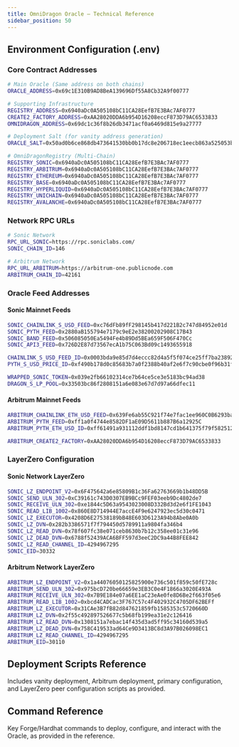 ```yaml
---
title: OmniDragon Oracle — Technical Reference
sidebar_position: 50
---
```


## Environment Configuration (.env)

### Core Contract Addresses
```bash
# Main Oracle (Same address on both chains)
ORACLE_ADDRESS=0x69c1E310B9AD8BeA139696Df55A8Cb32A9f00777

# Supporting Infrastructure  
REGISTRY_ADDRESS=0x6940aDc0A505108bC11CA28EefB7E3BAc7AF0777
CREATE2_FACTORY_ADDRESS=0xAA28020DDA6b954D16208eccF873D79AC6533833
OMNIDRAGON_ADDRESS=0x69dc1c36f8b26db3471acf0a6469d815e9a27777

# Deployment Salt (for vanity address generation)
ORACLE_SALT=0x50ad0b6ce868db473641530bb0b17dc8e206718ec1eecb863a525053be5de3c5

# OmniDragonRegistry (Multi-Chain)
REGISTRY_SONIC=0x6940aDc0A505108bC11CA28EefB7E3BAc7AF0777
REGISTRY_ARBITRUM=0x6940aDc0A505108bC11CA28EefB7E3BAc7AF0777
REGISTRY_ETHEREUM=0x6940aDc0A505108bC11CA28EefB7E3BAc7AF0777
REGISTRY_BASE=0x6940aDc0A505108bC11CA28EefB7E3BAc7AF0777
REGISTRY_HYPERLIQUID=0x6940aDc0A505108bC11CA28EefB7E3BAc7AF0777
REGISTRY_UNICHAIN=0x6940aDc0A505108bC11CA28EefB7E3BAc7AF0777
REGISTRY_AVALANCHE=0x6940aDc0A505108bC11CA28EefB7E3BAc7AF0777
```

### Network RPC URLs
```bash
# Sonic Network
RPC_URL_SONIC=https://rpc.soniclabs.com/
SONIC_CHAIN_ID=146

# Arbitrum Network  
RPC_URL_ARBITRUM=https://arbitrum-one.publicnode.com
ARBITRUM_CHAIN_ID=42161
```

### Oracle Feed Addresses

#### Sonic Mainnet Feeds
```bash
SONIC_CHAINLINK_S_USD_FEED=0xc76dFb89fF298145b417d221B2c747d84952e01d
SONIC_PYTH_FEED=0x2880aB155794e7179c9eE2e38200202908C17B43
SONIC_BAND_FEED=0x506085050Ea5494Fe4b89Dd5BEa659F506F470Cc
SONIC_API3_FEED=0x726D2E87d73567ecA1b75C063Bd09c1493655918

CHAINLINK_S_USD_FEED_ID=0x0003bda9e85d7d4eccc82d4a5f5f074ce25ff7ba23892ca3abf2ea0d2250ad11
PYTH_S_USD_PRICE_ID=0xf490b178d0c85683b7a0f2388b40af2e6f7c90cbe0f96b31f315f08d0e5a2d6d

WRAPPED_SONIC_TOKEN=0x039e2fb66102314ce7b64ce5ce3e5183bc94ad38
DRAGON_S_LP_POOL=0x33503bc86f2808151a6e083e67d7d97a66dfec11
```

#### Arbitrum Mainnet Feeds
```bash
ARBITRUM_CHAINLINK_ETH_USD_FEED=0x639Fe6ab55C921f74e7fac1ee960C0B6293ba612
ARBITRUM_PYTH_FEED=0xff1a0f4744e8582DF1aE09D5611b887B6a12925C
ARBITRUM_PYTH_ETH_USD_ID=0xff61491a931112ddf1bd8147cd1b641375f79f5825126d665480874634fd0ace

ARBITRUM_CREATE2_FACTORY=0xAA28020DDA6b954D16208eccF873D79AC6533833
```

### LayerZero Configuration

#### Sonic Network LayerZero
```bash
SONIC_LZ_ENDPOINT_V2=0x6F475642a6e85809B1c36Fa62763669b1b48DD5B
SONIC_SEND_ULN_302=0xC39161c743D0307EB9BCc9FEF03eeb9Dc4802de7
SONIC_RECEIVE_ULN_302=0xe1844c5D63a9543023008D332Bd3d2e6f1FE1043
SONIC_READ_LIB_1002=0x860E8D714944E7accE4F9e6247923ec5d30c0471
SONIC_LZ_EXECUTOR=0x4208D6E27538189bB48E603D6123A94b8Abe0A0b  
SONIC_LZ_DVN=0x282b3386571f7f794450d5789911a9804fa346b4
SONIC_LZ_READ_DVN=0x78f607fc38e071ceb8630b7b12c358ee01c31e96
SONIC_LZ_DEAD_DVN=0x6788f52439ACA6BFF597d3eeC2DC9a44B8FEE842
SONIC_LZ_READ_CHANNEL_ID=4294967295
SONIC_EID=30332
```

#### Arbitrum Network LayerZero
```bash  
ARBITRUM_LZ_ENDPOINT_V2=0x1a44076050125825900e736c501f859c50fE728c
ARBITRUM_SEND_ULN_302=0x975bcD720be66659e3EB3C0e4F1866a3020E493A
ARBITRUM_RECEIVE_ULN_302=0x7B9E184e07a6EE1aC23eAe0fe8D6Be2f663f05e6
ARBITRUM_READ_LIB_1002=0xbcd4CADCac3F767C57c4F402932C4705DF62BEFf
ARBITRUM_LZ_EXECUTOR=0x31CAe3B7fB82d847621859fb1585353c5720660D
ARBITRUM_LZ_DVN=0x2f55c492897526677c5b68fb199ea31e2c126416
ARBITRUM_LZ_READ_DVN=0x1308151a7ebac14f435d3ad5ff95c34160d539a5
ARBITRUM_LZ_DEAD_DVN=0x758C419533ad64Ce9D3413BC8d3A97B026098EC1
ARBITRUM_LZ_READ_CHANNEL_ID=4294967295
ARBITRUM_EID=30110
```

## Deployment Scripts Reference

Includes vanity deployment, Arbitrum deployment, primary configuration, and LayerZero peer configuration scripts as provided.

## Command Reference

Key Forge/Hardhat commands to deploy, configure, and interact with the Oracle, as provided in the reference.


